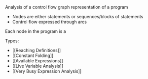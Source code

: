 Analysis of a control flow graph representation of a program
- Nodes are either statements or sequences/blocks of statements
- Control flow expressed through arcs

Each node in the program is a 


Types:
- [[Reaching Definitions]]
- [[Constant Folding]] 
- [[Available Expressions]]
- [[Live Variable Analysis]]
- [[Very Busy Expression Analysis]]